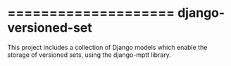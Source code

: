 ====================
django-versioned-set
====================

This project includes a collection of Django models which enable the storage
of versioned sets, using the django-mptt library.
